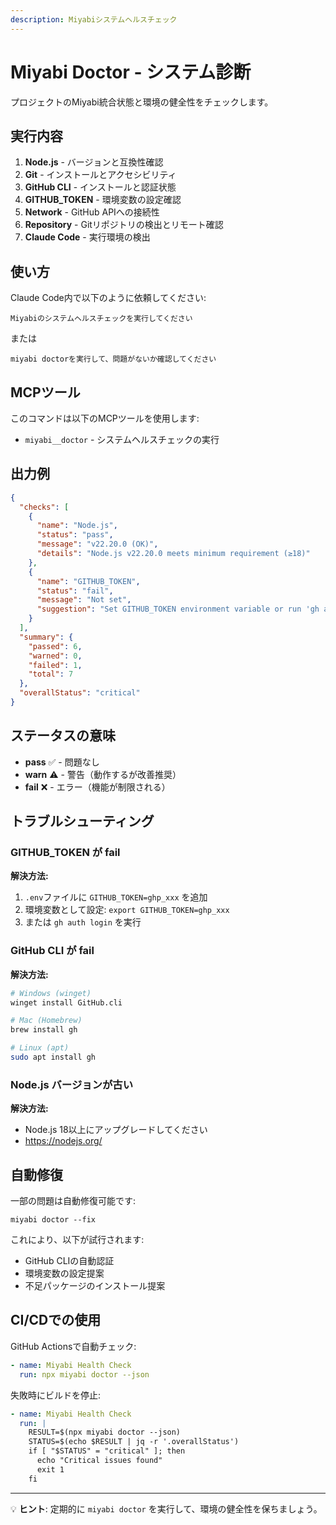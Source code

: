 ```yaml
---
description: Miyabiシステムヘルスチェック
---
```


# Miyabi Doctor - システム診断

プロジェクトのMiyabi統合状態と環境の健全性をチェックします。

## 実行内容

1. **Node.js** - バージョンと互換性確認
2. **Git** - インストールとアクセシビリティ
3. **GitHub CLI** - インストールと認証状態
4. **GITHUB_TOKEN** - 環境変数の設定確認
5. **Network** - GitHub APIへの接続性
6. **Repository** - Gitリポジトリの検出とリモート確認
7. **Claude Code** - 実行環境の検出

## 使い方

Claude Code内で以下のように依頼してください:

```
Miyabiのシステムヘルスチェックを実行してください
```

または

```
miyabi doctorを実行して、問題がないか確認してください
```

## MCPツール

このコマンドは以下のMCPツールを使用します:

- `miyabi__doctor` - システムヘルスチェックの実行

## 出力例

```json
{
  "checks": [
    {
      "name": "Node.js",
      "status": "pass",
      "message": "v22.20.0 (OK)",
      "details": "Node.js v22.20.0 meets minimum requirement (≥18)"
    },
    {
      "name": "GITHUB_TOKEN",
      "status": "fail",
      "message": "Not set",
      "suggestion": "Set GITHUB_TOKEN environment variable or run 'gh auth login'"
    }
  ],
  "summary": {
    "passed": 6,
    "warned": 0,
    "failed": 1,
    "total": 7
  },
  "overallStatus": "critical"
}
```

## ステータスの意味

- **pass** ✅ - 問題なし
- **warn** ⚠️ - 警告（動作するが改善推奨）
- **fail** ❌ - エラー（機能が制限される）

## トラブルシューティング

### GITHUB_TOKEN が fail

**解決方法:**
1. `.env`ファイルに `GITHUB_TOKEN=ghp_xxx` を追加
2. 環境変数として設定: `export GITHUB_TOKEN=ghp_xxx`
3. または `gh auth login` を実行

### GitHub CLI が fail

**解決方法:**
```bash
# Windows (winget)
winget install GitHub.cli

# Mac (Homebrew)
brew install gh

# Linux (apt)
sudo apt install gh
```

### Node.js バージョンが古い

**解決方法:**
- Node.js 18以上にアップグレードしてください
- https://nodejs.org/

## 自動修復

一部の問題は自動修復可能です:

```
miyabi doctor --fix
```

これにより、以下が試行されます:
- GitHub CLIの自動認証
- 環境変数の設定提案
- 不足パッケージのインストール提案

## CI/CDでの使用

GitHub Actionsで自動チェック:

```yaml
- name: Miyabi Health Check
  run: npx miyabi doctor --json
```

失敗時にビルドを停止:

```yaml
- name: Miyabi Health Check
  run: |
    RESULT=$(npx miyabi doctor --json)
    STATUS=$(echo $RESULT | jq -r '.overallStatus')
    if [ "$STATUS" = "critical" ]; then
      echo "Critical issues found"
      exit 1
    fi
```

---

💡 **ヒント**: 定期的に `miyabi doctor` を実行して、環境の健全性を保ちましょう。
